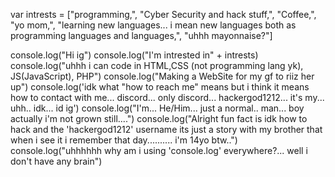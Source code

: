 var intrests = ["programming,", "Cyber Security and hack stuff,", "Coffee,", "yo mom,", "learning new languages... i mean new languages both as programming languages and languages,", "uhhh mayonnaise?"]

console.log("Hi ig")
console.log("I'm intrested in" + intrests)
console.log("uhhh i can code in HTML,CSS (not programming lang yk), JS(JavaScript), PHP")
console.log("Making a WebSite for my gf to riiz her up")
console.log('idk what "how to reach me" means but i think it means how to contact with me... discord... only discord... hackergod1212... it's my... uhh.. idk... id ig')
console.log("I'm... He/Him... just a normal.. man... boy actually i'm not grown still....")
console.log("Alright fun fact is idk how to hack and the 'hackergod1212' username its just a story with my brother that when i see it i remember that day.......... i'm 14yo btw..")
console.log("uhhhhhh why am i using 'console.log' everywhere?... well i don't have any brain")
